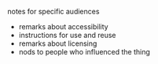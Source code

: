notes for specific audiences
- remarks about accessibility
- instructions for use and reuse
- remarks about licensing
- nods to people who influenced the thing
